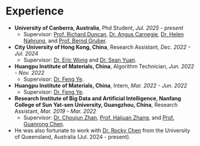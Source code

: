 # Experience

* **University of Canberra, Australia**, Phd Student, *Jul. 2025 - present*
  * Supervisor: [Prof. Richard Duncan](https://scholar.google.com/citations?user=WX6utqYAAAAJ&hl=en), [Dr. Angus Carnegie](https://scholar.google.com.au/citations?user=u2qwZdYAAAAJ&hl=en), [Dr. Helen Nahrung](https://scholar.google.com.au/citations?user=XPHgGg0AAAAJ&hl=en), and [Prof. Bernd Gruber](https://scholar.google.com.au/citations?user=_YRz_DkAAAAJ&hl=en).
* **City University of Hong Kong, China**, Research Assistant, *Dec. 2022 - Jul. 2024*
  * Supervisor: [Dr. Eric Wong](https://www.ee.cityu.edu.hk/~ewong/) and [Dr. Sean Yuan](https://scholar.google.com.hk/citations?user=jgn5L3kAAAAJ&hl=en).
* **Huangpu Institute of Materials, China**, Algorithm Technician, *Jun. 2022 - Nov. 2022*
  * Supervisor: [Dr. Feng Ye](http://xnyang.ciac.jl.cn/members/%E5%8F%B6%E5%B3%B0/https://www.ciachiam.cn/2/info.aspx?itemid=985).
* **Huangpu Institute of Materials, China**, Intern, *Mar. 2022 - Jun. 2022*
  * Supervisor: [Dr. Feng Ye](http://xnyang.ciac.jl.cn/members/%E5%8F%B6%E5%B3%B0/https://www.ciachiam.cn/2/info.aspx?itemid=985).
* **Research Institute of Big Data and Artificial Intelligence, Nanfang College of Sun Yat-sen University, Guangzhou, China**, Research Assistant, *Mar. 2019 - Mar. 2022*
  * Supervisor: [Dr. Choujun Zhan](https://scholar.google.com/citations?user=CQjEUkAAAAAJ&hl=en), [Prof. Haijuan Zhang](https://dl2link.com/), and [Prof. Guanrong Chen](https://www.ee.cityu.edu.hk/~gchen/).
* He was also fortunate to work with [Dr. Rocky Chen](https://scholar.google.com.hk/citations?user=07cqSMsAAAAJ&hl=en) from the University of Queensland, Australia (Jul. 2024 - present).
